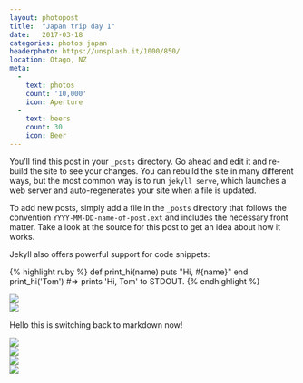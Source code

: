 ```yaml
---
layout: photopost
title:  "Japan trip day 1"
date:   2017-03-18
categories: photos japan
headerphoto: https://unsplash.it/1000/850/
location: Otago, NZ
meta:
  -
    text: photos
    count: '10,000'
    icon: Aperture
  -
    text: beers
    count: 30
    icon: Beer
---
```

You’ll find this post in your `_posts` directory. Go ahead and edit it and re-build the site to see your changes. You can rebuild the site in many different ways, but the most common way is to run `jekyll serve`, which launches a web server and auto-regenerates your site when a file is updated.

To add new posts, simply add a file in the `_posts` directory that follows the convention `YYYY-MM-DD-name-of-post.ext` and includes the necessary front matter. Take a look at the source for this post to get an idea about how it works.

Jekyll also offers powerful support for code snippets:

{% highlight ruby %}
def print_hi(name)
  puts "Hi, #{name}"
end
print_hi('Tom')
#=> prints 'Hi, Tom' to STDOUT.
{% endhighlight %}

<div class="img_row">
  <div class="img_wrap">
    <img src="https://unsplash.it/1000/758/">
  </div>
  <div class="img_wrap">
    <img src="https://unsplash.it/700/800/">
  </div>
</div>

Hello this is switching back to markdown now!

<div class="img_row">
  <div class="img_wrap">
    <img src="https://unsplash.it/1100/758/">
  </div>
</div>

<div class="img_row">
  <div class="img_wrap">
    <img src="https://unsplash.it/800/758/">
  </div>
  <div class="img_wrap">
    <img src="https://unsplash.it/700/900/">
  </div>
  <div class="img_wrap">
    <img src="https://unsplash.it/600/600/">
  </div>
</div>
